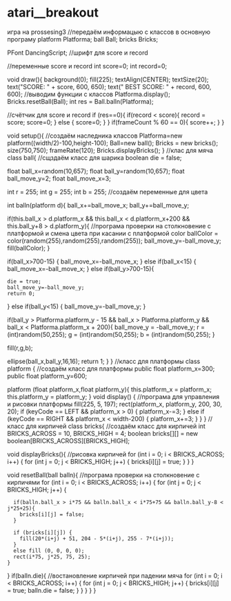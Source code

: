 # atari__breakout
игра на prossesing3
//передаём информацыю с классов в основную програму
platform Platforma; 
ball Ball; 
bricks Bricks; 

PFont DancingScript; //шрифт для score и record

//переменные score и record
int score=0;
int record=0;
 
void draw(){
  background(0);
  fill(225);
  textAlign(CENTER);
  textSize(20);
  text("SCORE:  " + score, 600, 650);
  text(" BEST SCORE:  " + record, 600, 600);
 //выводим функции с классов 
  Platforma.display();
  Bricks.resetBall(Ball);
  int res = Ball.balln(Platforma);
  
  //счётчик для score и record
  if (res==0){
    if(record < score){
      record = score;
      score=0;
    }
    else {
      score=0;
    }
  }
  if(frameCount % 60 == 0){
    score++;
  }
}

void setup(){
  //создаём наследника классов
  Platforma=new platform((width/2)-100,height-100);
  Ball=new ball();
  Bricks = new bricks();
  size(750,750);
  frameRate(120);
  Bricks.displayBricks();
}
//клас для мяча
class ball{ //сщздаём класс для шарика
  boolean die = false;
  
float ball_x=random(10,657);
float ball_y=random(10,657);
float ball_move_y=2;
float ball_move_x=3;

int r = 255;
int g = 255;
int b = 255; //создаём переменные для цвета
 

int balln(platform d){
  ball_x+=ball_move_x;
  ball_y+=ball_move_y;
  
  if(this.ball_x > d.platform_x && this.ball_x < d.platform_x+200 && this.ball_y+8 > d.platform_y){ //програма проверки на столкновение с платформой и смена цвета при касании с платформой
    color ballColor = color(random(255),random(255),random(255));
    ball_move_y=-ball_move_y;
    fill(ballColor);
  }
  
  if(ball_x>700-15)
  {
    ball_move_x=-ball_move_x;
  }
  else if(ball_x<15)
  {
    ball_move_x=-ball_move_x;
  }
  else if(ball_y>700-15){
    
    die = true;
    ball_move_y=-ball_move_y;
    return 0;
  }
  else if(ball_y<15)
  {
    ball_move_y=-ball_move_y;
  }
  
  if(ball_y > Platforma.platform_y - 15 && ball_x > Platforma.platform_y && ball_x < Platforma.platform_x + 200){ 
    ball_move_y =  -ball_move_y;
    r = (int)random(50,255);
    g = (int)random(50,255);
    b = (int)random(50,255);
  }
  
  fill(r,g,b);
  
  ellipse(ball_x,ball_y,16,16);
  return 1;
}
}
//класс для платформы
class platform { //создаём класс для платформы
  public  float platform_x=300;
  public  float platform_y=600;

platform (float platform_x,float platform_y){
  this.platform_x = platform_x;
  this.platform_y = platform_y;
}
void display() { //програма для управления и рисовки платформы
  fill(225, 5, 197);
  rect(platform_x, platform_y, 200, 30, 20);
  if (keyCode == LEFT && platform_x > 0)
  {
    platform_x-=3;
  }
  else if (keyCode == RIGHT && platform_x < width-200) {
    platform_x+=3;
  }
}
}
//класс для кирпичей
class bricks{ //создаём класс для кирпичей
  int BRICKS_ACROSS = 10, BRICKS_HIGH = 4;
  boolean bricks[][] = new boolean[BRICKS_ACROSS][BRICKS_HIGH];

void displayBricks(){ //рисовка кирпичей
  for (int i = 0; i < BRICKS_ACROSS; i++) {
    for (int j = 0; j < BRICKS_HIGH; j++) {
      bricks[i][j] = true;
    }
  }
}

void resetBall(ball balln){ //програма проверки на столкновение с кирпичями 
  for (int i = 0; i < BRICKS_ACROSS; i++) {
    for (int j = 0; j < BRICKS_HIGH; j++) {
      
      if(balln.ball_x > i*75 && balln.ball_x < i*75+75 && balln.ball_y-8 < j*25+25){
        bricks[i][j] = false;
      }
      
      if (bricks[i][j]) {
        fill(20*(i+j) + 51, 204 - 5*(i+j), 255 - 7*(i+j));
      }
      else fill (0, 0, 0, 0);
      rect(i*75, j*25, 75, 25);
    }
  }
  if(balln.die){ //востановление кирпичей при падении мяча
    for (int i = 0; i < BRICKS_ACROSS; i++) {
      for (int j = 0; j < BRICKS_HIGH; j++) {
        bricks[i][j] = true;
        balln.die = false;
      }
    }
  }
}
}  
